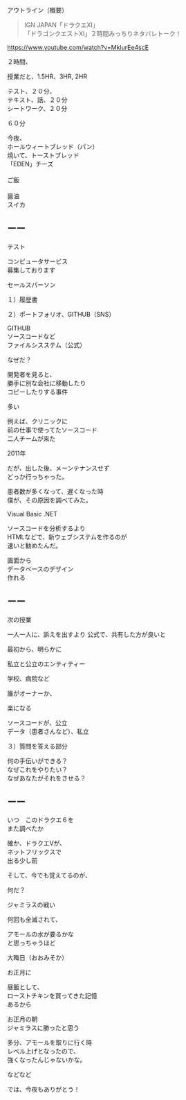 アウトライン（概要）

> IGN JAPAN「ドラクエXI」<br/>
>「ドラゴンクエストXI」２時間みっちりネタバレトーク！

https://www.youtube.com/watch?v=MklurEe4scE

２時間、

授業だと、1.5HR、3HR, 2HR

テスト、２０分、<br/>
テキスト、話、２０分<br/>
シートワーク、２０分

６０分


今夜、<br/>
ホールウィートブレッド（パン）<br/>
焼いて、トーストブレッド<br/>
「EDEN」チーズ<br/>
<br/>
ご飯<br/>
<br/>
醤油<br/>
スイカ

## ーー

テスト

コンピュータサービス<br/>
募集しております

セールスパーソン

１）履歴書

２）ポートフォリオ、GITHUB（SNS）

GITHUB<br/>
ソースコードなど<br/>
ファイルシスステム（公式）

なぜだ？

開発者を見ると、<br/>
勝手に別な会社に移動したり<br/>
コピーしたりする事件

多い

例えば、クリニックに<br/>
前の仕事で使ってたソースコード<br/>
二人チームが来た

2011年

だが、出した後、メーンテナンスせず<br/>
どっか行っちゃった。

患者数が多くなって、遅くなった時<br/>
僕が、その原因を調べてみた。

Visual Basic .NET

ソースコードを分析するより<br/>
HTMLなどで、新ウェブシステムを作るのが<br/>
速いと勧めたんだ。

画面から<br/>
データベースのデザイン<br/>
作れる


## ーー

次の授業

一人一人に、訴えを出すより
公式で、共有した方が良いと

最初から、明らかに

私立と公立のエンティティー

学校、病院など

誰がオーナーか、

楽になる

ソースコードが、公立<br/>
データ（患者さんなど）、私立

３）質問を答える部分

何の手伝いができる？<br/>
なぜこれをやりたい？<br/>
なぜあなたがそれをさせる？

## ーー


いつ　このドラクエ６を<br/>
また調べたか

確か、ドラクエVが、<br/>
ネットフリックスで<br/>
出る少し前

そして、今でも覚えてるのが、

何だ？

ジャミラスの戦い

何回も全滅されて、

アモールの水が要るかな<br/>
と思っちゃうほど

大晦日（おおみそか）

お正月に

昼飯として、<br/>
ローストチキンを買ってきた記憶<br/>
あるから

お正月の朝<br/>
ジャミラスに勝ったと思う

多分、アモールを取りに行く時<br/>
レベル上げとなったので、<br/>
強くなったんじゃないかな。

などなど

では、今夜もありがとう！

